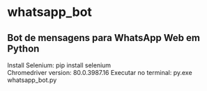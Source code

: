 # whatsapp_bot
Bot de mensagens para WhatsApp Web em Python
--------------------------------------------
Install Selenium: pip install selenium  
Chromedriver version: 80.0.3987.16
Executar no terminal: py.exe whatsapp_bot.py

